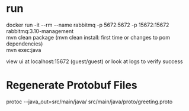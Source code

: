 # run 
docker run -it --rm --name rabbitmq -p 5672:5672 -p 15672:15672 rabbitmq:3.10-management\
mvn clean package (mvn clean install: first time or changes to pom dependencies)\
mvn exec:java

view ui at localhost:15672 (guest/guest) or look at logs to verify success 

# Regenerate Protobuf Files
protoc --java_out=src/main/java/ src/main/java/proto/greeting.proto